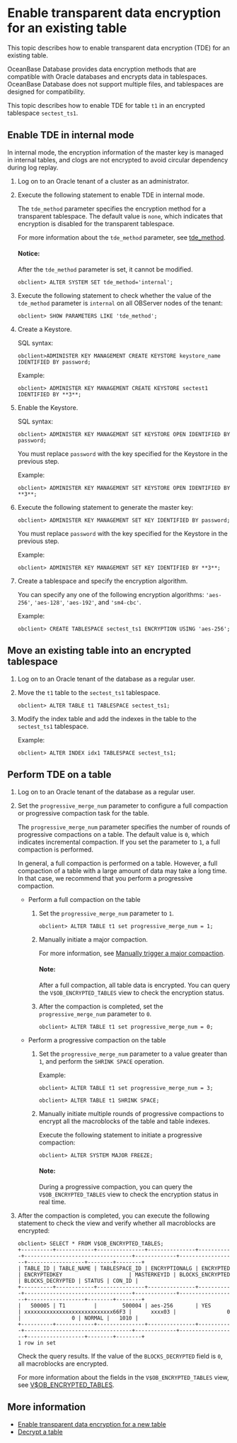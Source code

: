 # Enable transparent data encryption for an existing table

This topic describes how to enable transparent data encryption (TDE) for an existing table. 

OceanBase Database provides data encryption methods that are compatible with Oracle databases and encrypts data in tablespaces. OceanBase Database does not support multiple files, and tablespaces are designed for compatibility. 

This topic describes how to enable TDE for table `t1` in an encrypted tablespace `sectest_ts1`. 

## Enable TDE in internal mode

In internal mode, the encryption information of the master key is managed in internal tables, and clogs are not encrypted to avoid circular dependency during log replay. 

1. Log on to an Oracle tenant of a cluster as an administrator. 

2. Execute the following statement to enable TDE in internal mode. 

   The `tde_method` parameter specifies the encryption method for a transparent tablespace. The default value is `none`, which indicates that encryption is disabled for the transparent tablespace. 

   For more information about the `tde_method` parameter, see [tde_method](../../../../700.reference/500.system-reference/100.system-configuration-items/400.tenant-level-configuration-items/3400.tde_method.md). 

   <main id="notice" type='notice'>
    <h4>Notice:</h4>
    <p>After the <code>tde_method</code> parameter is set, it cannot be modified. </p>
   </main>

   ```shell
   obclient> ALTER SYSTEM SET tde_method='internal';
   ```

3. Execute the following statement to check whether the value of the `tde_method` parameter is `internal` on all OBServer nodes of the tenant: 

   ```shell
   obclient> SHOW PARAMETERS LIKE 'tde_method';
   ```

4. Create a Keystore. 

   SQL syntax:

   ```shell
   obclient>ADMINISTER KEY MANAGEMENT CREATE KEYSTORE keystore_name IDENTIFIED BY password;
   ```

   Example:

   ```shell
   obclient> ADMINISTER KEY MANAGEMENT CREATE KEYSTORE sectest1 IDENTIFIED BY **3**;
   ```

5. Enable the Keystore. 

   SQL syntax:

   ```shell
   obclient> ADMINISTER KEY MANAGEMENT SET KEYSTORE OPEN IDENTIFIED BY password;
   ```

   You must replace `password` with the key specified for the Keystore in the previous step. 

   Example:

   ```shell
   obclient> ADMINISTER KEY MANAGEMENT SET KEYSTORE OPEN IDENTIFIED BY **3**;
   ```

6. Execute the following statement to generate the master key: 

   ```shell
   obclient> ADMINISTER KEY MANAGEMENT SET KEY IDENTIFIED BY password;
   ```

   You must replace `password` with the key specified for the Keystore in the previous step. 

   Example:

   ```shell
   obclient> ADMINISTER KEY MANAGEMENT SET KEY IDENTIFIED BY **3**;
   ```

7. Create a tablespace and specify the encryption algorithm. 

   You can specify any one of the following encryption algorithms: `'aes-256'`, `'aes-128'`, `'aes-192'`, and `'sm4-cbc'`. 

   Example:

   ```shell
   obclient> CREATE TABLESPACE sectest_ts1 ENCRYPTION USING 'aes-256';
   ```

## Move an existing table into an encrypted tablespace

1. Log on to an Oracle tenant of the database as a regular user. 

2. Move the `t1` table to the `sectest_ts1` tablespace. 

   ```shell
   obclient> ALTER TABLE t1 TABLESPACE sectest_ts1;
   ```

3. Modify the index table and add the indexes in the table to the `sectest_ts1` tablespace. 

   Example:

   ```shell
   obclient> ALTER INDEX idx1 TABLESPACE sectest_ts1;
   ```

## Perform TDE on a table

1. Log on to an Oracle tenant of the database as a regular user. 

2. Set the `progressive_merge_num` parameter to configure a full compaction or progressive compaction task for the table. 

   The `progressive_merge_num` parameter specifies the number of rounds of progressive compactions on a table. The default value is `0`, which indicates incremental compaction. If you set the parameter to `1`, a full compaction is performed. 

   In general, a full compaction is performed on a table. However, a full compaction of a table with a large amount of data may take a long time. In that case, we recommend that you perform a progressive compaction. 

   * Perform a full compaction on the table

      1. Set the `progressive_merge_num` parameter to `1`. 

         ```shell
         obclient> ALTER TABLE t1 set progressive_merge_num = 1;
         ```

      2. Manually initiate a major compaction. 

         For more information, see [Manually trigger a major compaction](../../../../700.reference/200.administrator-guide/200.basic-database-management/500.manage-data-storage/200.merge-management/400.manually-trigger-a-merge.md). 

         <main id="notice" type='explain'>
            <h4>Note:</h4>
            <p>After a full compaction, all table data is encrypted. You can query the <code>V$OB_ENCRYPTED_TABLES</code> view to check the encryption status. </p>
         </main>

      3. After the compaction is completed, set the `progressive_merge_num` parameter to `0`. 

         ```shell
         obclient> ALTER TABLE t1 set progressive_merge_num = 0;
         ```

   * Perform a progressive compaction on the table

      1. Set the `progressive_merge_num` parameter to a value greater than `1`, and perform the `SHRINK SPACE` operation. 

         Example:

         ```shell
         obclient> ALTER TABLE t1 set progressive_merge_num = 3;
         
         obclient> ALTER TABLE t1 SHRINK SPACE;
         ```

      2. Manually initiate multiple rounds of progressive compactions to encrypt all the macroblocks of the table and table indexes. 

         Execute the following statement to initiate a progressive compaction:

         ```shell
         obclient> ALTER SYSTEM MAJOR FREEZE;
         ```

         <main id="notice" type='explain'>
            <h4>Note:</h4>
            <p>During a progressive compaction, you can query the <code>V$OB_ENCRYPTED_TABLES</code> view to check the encryption status in real time. </p>
         </main>

3. After the compaction is completed, you can execute the following statement to check the view and verify whether all macroblocks are encrypted: 

   ```shell
   obclient> SELECT * FROM V$OB_ENCRYPTED_TABLES;
   +----------+------------+---------------+---------------+-----------+----------------------------------+-------------+------------------+------------------+--------+--------+
   | TABLE_ID | TABLE_NAME | TABLESPACE_ID | ENCRYPTIONALG | ENCRYPTED | ENCRYPTEDKEY                     | MASTERKEYID | BLOCKS_ENCRYPTED | BLOCKS_DECRYPTED | STATUS | CON_ID |
   +----------+------------+---------------+---------------+-----------+----------------------------------+-------------+------------------+------------------+--------+--------+
   |   500005 | T1         |        500004 | aes-256       | YES       | xxxxxxxxxxxxxxxxxxxxxxxxxxxx66F3 |      xxxx03 |                0 |                0 | NORMAL |   1010 |
   +----------+------------+---------------+---------------+-----------+----------------------------------+-------------+------------------+------------------+--------+--------+
   1 row in set
   ```

   Check the query results. If the value of the `BLOCKS_DECRYPTED` field is `0`, all macroblocks are encrypted. 

   For more information about the fields in the `V$OB_ENCRYPTED_TABLES` view, see [V$OB_ENCRYPTED_TABLES](../../../../700.reference/500.system-reference/500.system-overview-of-oracle-mode/300.performance-view-of-oracle-mode/7700.v-encrypted_tables-of-oracle-mode.md). 

## More information

* [Enable transparent data encryption for a new table](../300.data-storage-encryption-of-oracle-mode/100.configure-internal-storage-encryption-of-oracle-mode.md)
* [Decrypt a table](../300.data-storage-encryption-of-oracle-mode/300.unencrypt-of-oracle-mode.md)
